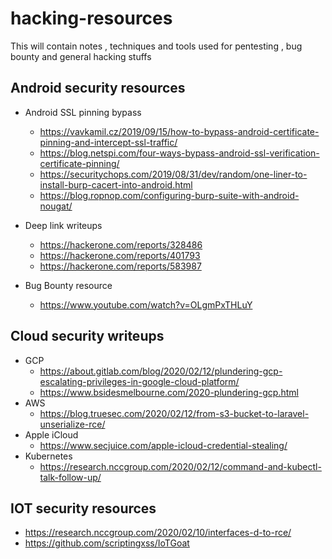 # hacking-resources
This will contain notes , techniques and tools used for pentesting , bug bounty and general hacking stuffs

Android security resources
--------------------------
 - Android SSL pinning bypass
   - https://vavkamil.cz/2019/09/15/how-to-bypass-android-certificate-pinning-and-intercept-ssl-traffic/
   - https://blog.netspi.com/four-ways-bypass-android-ssl-verification-certificate-pinning/
   - https://securitychops.com/2019/08/31/dev/random/one-liner-to-install-burp-cacert-into-android.html
   - https://blog.ropnop.com/configuring-burp-suite-with-android-nougat/
   
 - Deep link writeups
   - https://hackerone.com/reports/328486
   - https://hackerone.com/reports/401793
   - https://hackerone.com/reports/583987
   
 - Bug Bounty resource
   - https://www.youtube.com/watch?v=OLgmPxTHLuY


Cloud security writeups
-----------------------
 - GCP
    - https://about.gitlab.com/blog/2020/02/12/plundering-gcp-escalating-privileges-in-google-cloud-platform/
    - https://www.bsidesmelbourne.com/2020-plundering-gcp.html
 - AWS
    - https://blog.truesec.com/2020/02/12/from-s3-bucket-to-laravel-unserialize-rce/
 - Apple iCloud
    - https://www.secjuice.com/apple-icloud-credential-stealing/
 - Kubernetes
    - https://research.nccgroup.com/2020/02/12/command-and-kubectl-talk-follow-up/
    
IOT security resources
----------------------
 - https://research.nccgroup.com/2020/02/10/interfaces-d-to-rce/
 - https://github.com/scriptingxss/IoTGoat

